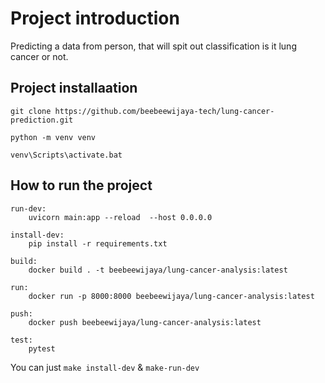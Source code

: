 # Project introduction

Predicting a data from person, that will spit out classification is it lung cancer or not.

## Project installaation

```
git clone https://github.com/beebeewijaya-tech/lung-cancer-prediction.git

python -m venv venv

venv\Scripts\activate.bat
```

## How to run the project

```
run-dev:
	uvicorn main:app --reload  --host 0.0.0.0

install-dev:
	pip install -r requirements.txt

build:
	docker build . -t beebeewijaya/lung-cancer-analysis:latest

run:
	docker run -p 8000:8000 beebeewijaya/lung-cancer-analysis:latest

push:
	docker push beebeewijaya/lung-cancer-analysis:latest

test:
	pytest
```

You can just `make install-dev` & `make-run-dev`
